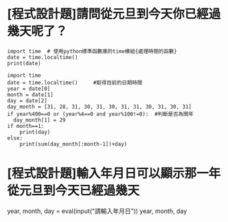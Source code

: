 # [程式設計題]請問從元旦到今天你已經過幾天呢了？
```
import time  # 使用python標準函數庫的time模組{處理時間的函數}
date = time.localtime()	
print(date)
```
```
import time
date = time.localtime()		#取得目前的日期時間
year = date[0]
month = date[1]
day = date[2]
day_month = [31, 28, 31, 30, 31, 30, 31, 31, 30, 31, 30, 31]
if year%400==0 or (year%4==0 and year%100!=0):	#判斷是否為閏年
  day_month[1] = 29
if month==1:
    print(day)
else:
    print(sum(day_month[:month-1])+day)
```
# [程式設計題]輸入年月日可以顯示那一年從元旦到今天已經過幾天
year, month, day = eval(input("請輸入年月日"))
year, month, day 
